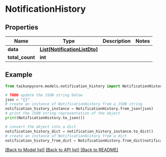 # NotificationHistory


## Properties

Name | Type | Description | Notes
------------ | ------------- | ------------- | -------------
**data** | [**List[NotificationListDto]**](NotificationListDto.md) |  | 
**total_count** | **int** |  | 

## Example

```python
from taikunpycore.models.notification_history import NotificationHistory

# TODO update the JSON string below
json = "{}"
# create an instance of NotificationHistory from a JSON string
notification_history_instance = NotificationHistory.from_json(json)
# print the JSON string representation of the object
print(NotificationHistory.to_json())

# convert the object into a dict
notification_history_dict = notification_history_instance.to_dict()
# create an instance of NotificationHistory from a dict
notification_history_from_dict = NotificationHistory.from_dict(notification_history_dict)
```
[[Back to Model list]](../README.md#documentation-for-models) [[Back to API list]](../README.md#documentation-for-api-endpoints) [[Back to README]](../README.md)


